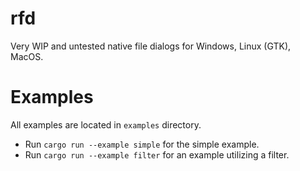 # rfd
Very WIP and untested native file dialogs for Windows, Linux (GTK), MacOS.

# Examples
All examples are located in `examples` directory.

- Run `cargo run --example simple` for the simple example.
- Run `cargo run --example filter` for an example utilizing a filter.
